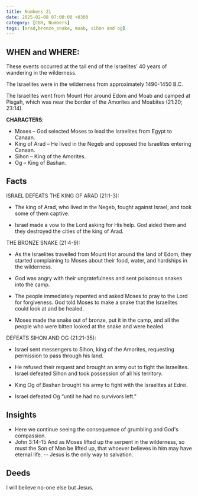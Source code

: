 ```yaml
---
title: Numbers 21
date: 2025-02-08 07:00:00 +0300
category: [CBR, Numbers]
tags: [arad,bronze_snake, moab, sihon and og]
---
```


## WHEN and WHERE:
These events occurred at the tail end of the Israelites’ 40 years of wandering in the wilderness. 

The Israelites were in the wilderness from approximately 1490-1450 B.C. 

The Israelites went from Mount Hor around Edom and Moab and camped at Pisgah, which was near the border of the Amorites and Moabites (21:20; 23:14).

**CHARACTERS**:
- Moses – God selected Moses to lead the Israelites from Egypt to Canaan. 
- King of Arad – He lived in the Negeb and opposed the Israelites entering Canaan. 
- Sihon – King of the Amorites. 
- Og – King of Bashan. 

## Facts
ISRAEL DEFEATS THE KING OF ARAD (21:1-3):
- The king of Arad, who lived in the Negeb, fought against Israel, and took some of them captive. 

- Israel made a vow to the Lord asking for His help. God aided them and they destroyed the cities of the king of Arad.

THE BRONZE SNAKE (21:4-9):
 - As the Israelites travelled from Mount Hor around the land of Edom, they started complaining to Moses about their food, water, and hardships in the wilderness. 

- God was angry with their ungratefulness and sent poisonous snakes into the camp. 

- The people immediately repented and asked Moses to pray to the Lord for forgiveness. God told Moses to make a snake that the Israelites could look at and be healed. 

- Moses made the snake out of bronze, put it in the camp, and all the people who were bitten looked at the snake and were healed. 

DEFEATS SIHON AND OG (21:21-35):

- Israel sent messengers to Sihon, king of the Amorites, requesting permission to pass through his land. 
- He refused their request and brought an army out to fight the Israelites. Israel defeated Sihon and took possession of all his territory. 

- King Og of Bashan brought his army to fight with the Israelites at Edrei. 
- Israel defeated Og “until he had no survivors left.”

## Insights
- Here we continue seeing the consequence of grumbling and God's compassion. 
- John 3:14-15 And as Moses lifted up the serpent in the wilderness, so must the Son of Man be lifted up, that whoever believes in him may have eternal life. -- Jesus is the only way to salvation.

## Deeds
I will believe no-one else but Jesus. 

